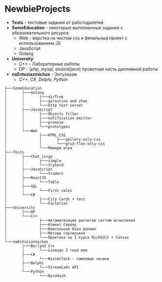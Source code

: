 # NewbieProjects

- **Tests** - тестовые задания от работодалетей
- **SomeEducation** - некоторые выполненные задания с образовательного ресурса
  - Web - верстка на чистом css и финальный проект с использованием JS
  - JavaScript 
  - Golang
- **University**
  - С++ - Лабораторные работы
  - DP - (*php, mysql, andoid/java*) проектная часть дипломной работы
- **naEntuziazmichax** - Энтузиазм
  - *С++, C#, Delphi, Python*

```
├───SomeEducation
│       ├───Golang
│       │       ├───dirTree
│       │       ├───goroutine and chan
│       │       └───http test server
│       ├───JavaScript
│       │       ├───Objects filter
│       │       ├───notification emitter
│       │       ├───promise
│       │       └───prototypes
│       └───Web
│               ├───HTML_CSS
│               │       ├───gallery-only-css
│               │       └───grid-flex-only-css
│               └───Мемори игра
├───Tests
│       ├───Chat js+go
│       │       ├───simple
│       │       └───tryhard
│       ├───JavaScript
│       │       └───traders
│       ├───ReactJS
│       │       └───Table
│       ├───SQL
│       │       └───First sales
│       └───С#
│               ├───City Cards + test
│               └───Factorial
├───University
│       ├───DP
│       └───С++
│               ├───Автоматизация расчетов систем исчисления
│               ├───Клиент Сервер
│               ├───Консольная база данных
│               ├───Методы сортировки
│               └───Практика на 1 курсе RichEdit + Canvas
└───naEntuziazmichax
        ├───Borland С++
        │       └───Lineage 2 read mem
        ├───C#
        │       └───NixieClock - ламповые часики
        ├───Delphi
        │       └───StreamLabs API
        └───Python
                └───NiceHash
```